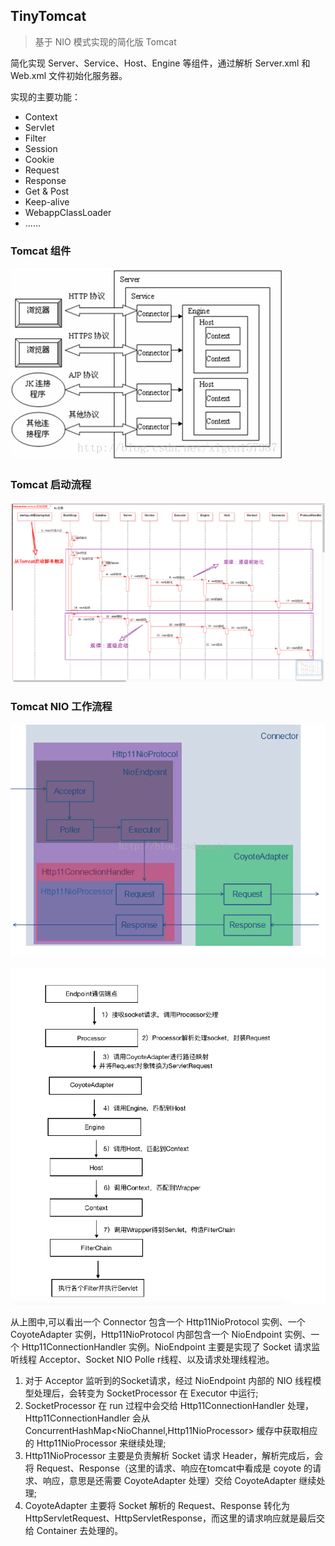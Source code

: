 ## TinyTomcat

> 基于 NIO 模式实现的简化版 Tomcat

简化实现 Server、Service、Host、Engine 等组件，通过解析 Server.xml 和 Web.xml 文件初始化服务器。

实现的主要功能：
- Context
- Servlet
- Filter
- Session
- Cookie
- Request
- Response
- Get & Post
- Keep-alive
- WebappClassLoader
- ......

### Tomcat 组件

![Tomcat组件图](images/tomcat组件图.png)

### Tomcat 启动流程

![tomcat启动流程图](images/tomcat启动流程图.png)

### Tomcat NIO 工作流程

![Tomcat NIO 工作流程](images/tomcat%20nio%20工作流程.png)

![Tomcat 请求流程](images/tomcat请求流程示意图.png)

从上图中,可以看出一个 Connector 包含一个 Http11NioProtocol 实例、一个 CoyoteAdapter 实例，Http11NioProtocol 内部包含一个 NioEndpoint 实例、一个 Http11ConnectionHandler 实例。NioEndpoint 主要是实现了 Socket 请求监听线程 Acceptor、Socket NIO Polle r线程、以及请求处理线程池。

1. 对于 Acceptor 监听到的Socket请求，经过 NioEndpoint 内部的 NIO 线程模型处理后，会转变为 SocketProcessor 在 Executor 中运行;
2. SocketProcessor 在 run 过程中会交给 Http11ConnectionHandler 处理，Http11ConnectionHandler 会从ConcurrentHashMap<NioChannel,Http11NioProcessor> 缓存中获取相应的 Http11NioProcessor 来继续处理;
3. Http11NioProcessor 主要是负责解析 Socket 请求 Header，解析完成后，会将 Request、Response（这里的请求、响应在tomcat中看成是 coyote 的请求、响应，意思是还需要 CoyoteAdapter 处理）交给 CoyoteAdapter 继续处理;
4. CoyoteAdapter 主要将 Socket 解析的 Request、Response 转化为 HttpServletRequest、HttpServletResponse，而这里的请求响应就是最后交给 Container 去处理的。


